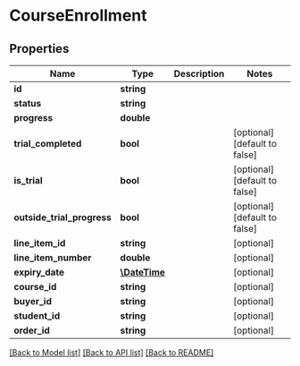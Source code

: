 # CourseEnrollment

## Properties
Name | Type | Description | Notes
------------ | ------------- | ------------- | -------------
**id** | **string** |  | 
**status** | **string** |  | 
**progress** | **double** |  | 
**trial_completed** | **bool** |  | [optional] [default to false]
**is_trial** | **bool** |  | [optional] [default to false]
**outside_trial_progress** | **bool** |  | [optional] [default to false]
**line_item_id** | **string** |  | [optional] 
**line_item_number** | **double** |  | [optional] 
**expiry_date** | [**\DateTime**](\DateTime.md) |  | [optional] 
**course_id** | **string** |  | [optional] 
**buyer_id** | **string** |  | [optional] 
**student_id** | **string** |  | [optional] 
**order_id** | **string** |  | [optional] 

[[Back to Model list]](../README.md#documentation-for-models) [[Back to API list]](../README.md#documentation-for-api-endpoints) [[Back to README]](../README.md)


